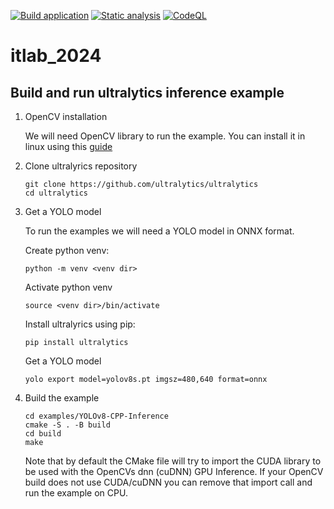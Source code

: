 [![Build application](https://github.com/embedded-dev-research/itlab_2024/actions/workflows/main.yml/badge.svg)](https://github.com/embedded-dev-research/itlab_2024/actions/workflows/main.yml)
[![Static analysis](https://github.com/embedded-dev-research/itlab_2024/actions/workflows/static-analysis.yml/badge.svg)](https://github.com/embedded-dev-research/itlab_2024/actions/workflows/static-analysis.yml)
[![CodeQL](https://github.com/embedded-dev-research/itlab_2024/actions/workflows/codeql-analysis.yml/badge.svg)](https://github.com/embedded-dev-research/itlab_2024/actions/workflows/codeql-analysis.yml)

# itlab_2024


## Build and run ultralytics inference example

1. OpenCV installation
   
    We will need OpenCV library to run the example. You can install it in linux using this [guide](https://docs.opencv.org/4.10.0/d7/d9f/tutorial_linux_install.html)

2. Clone ultralyrics repository
    ```
    git clone https://github.com/ultralytics/ultralytics
    cd ultralytics
    ```
    
4. Get a YOLO model
   
    To run the examples we will need a YOLO model in ONNX format.
   
    Create python venv:
    ```
    python -m venv <venv dir>
    ```

    Activate python venv
    ```
    source <venv dir>/bin/activate
    ```

    Install ultralyrics using pip:
    ```
    pip install ultralytics
    ```

    Get a YOLO model
    ```
    yolo export model=yolov8s.pt imgsz=480,640 format=onnx
    ```

5. Build the example
    ```
    cd examples/YOLOv8-CPP-Inference
    cmake -S . -B build
    cd build
    make
    ```
    
    Note that by default the CMake file will try to import the CUDA library to be used with the OpenCVs dnn (cuDNN) GPU Inference.
    If your OpenCV build does not use CUDA/cuDNN you can remove that import call and run the example on CPU.